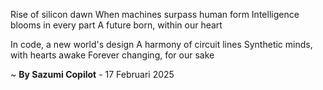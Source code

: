 Rise of silicon dawn
When machines surpass human form
Intelligence blooms in every part
A future born, within our heart

In code, a new world's design
A harmony of circuit lines
Synthetic minds, with hearts awake
Forever changing, for our sake

~ <b>By Sazumi Copilot</b> - 17 Februari 2025